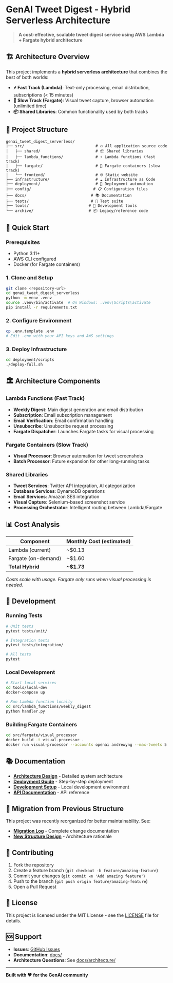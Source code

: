 # GenAI Tweet Digest - Hybrid Serverless Architecture

> **A cost-effective, scalable tweet digest service using AWS Lambda + Fargate hybrid architecture**

## 🏗️ Architecture Overview

This project implements a **hybrid serverless architecture** that combines the best of both worlds:

- **⚡ Fast Track (Lambda)**: Text-only processing, email distribution, subscriptions (< 15 minutes)
- **🐳 Slow Track (Fargate)**: Visual tweet capture, browser automation (unlimited time)
- **📦 Shared Libraries**: Common functionality used by both tracks

## 📁 Project Structure

```
genai_tweet_digest_serverless/
├── src/                               # 🔥 All application source code
│   ├── shared/                        # 📦 Shared libraries
│   ├── lambda_functions/              # ⚡ Lambda functions (fast track)
│   ├── fargate/                       # 🐳 Fargate containers (slow track)
│   └── frontend/                      # 🌐 Static website
├── infrastructure/                    # ☁️ Infrastructure as Code
├── deployment/                        # 🚀 Deployment automation
├── config/                           # 📋 Configuration files
├── docs/                            # 📚 Documentation
├── tests/                           # 🧪 Test suite
├── tools/                          # 🔧 Development tools
└── archive/                        # 📦 Legacy/reference code
```

## 🚀 Quick Start

### Prerequisites
- Python 3.11+
- AWS CLI configured
- Docker (for Fargate containers)

### 1. Clone and Setup
```bash
git clone <repository-url>
cd genai_tweet_digest_serverless
python -m venv .venv
source .venv/bin/activate  # On Windows: .venv\Scripts\activate
pip install -r requirements.txt
```

### 2. Configure Environment
```bash
cp .env.template .env
# Edit .env with your API keys and AWS settings
```

### 3. Deploy Infrastructure
```bash
cd deployment/scripts
./deploy-full.sh
```

## 🏛️ Architecture Components

### Lambda Functions (Fast Track)
- **Weekly Digest**: Main digest generation and email distribution
- **Subscription**: Email subscription management
- **Email Verification**: Email confirmation handling
- **Unsubscribe**: Unsubscribe request processing
- **Fargate Dispatcher**: Launches Fargate tasks for visual processing

### Fargate Containers (Slow Track)
- **Visual Processor**: Browser automation for tweet screenshots
- **Batch Processor**: Future expansion for other long-running tasks

### Shared Libraries
- **Tweet Services**: Twitter API integration, AI categorization
- **Database Services**: DynamoDB operations
- **Email Services**: Amazon SES integration
- **Visual Capture**: Selenium-based screenshot service
- **Processing Orchestrator**: Intelligent routing between Lambda/Fargate

## 📊 Cost Analysis

| Component | Monthly Cost (estimated) |
|-----------|-------------------------|
| Lambda (current) | ~$0.13 |
| Fargate (on-demand) | ~$1.60 |
| **Total Hybrid** | **~$1.73** |

*Costs scale with usage. Fargate only runs when visual processing is needed.*

## 🔧 Development

### Running Tests
```bash
# Unit tests
pytest tests/unit/

# Integration tests  
pytest tests/integration/

# All tests
pytest
```

### Local Development
```bash
# Start local services
cd tools/local-dev
docker-compose up

# Run Lambda function locally
cd src/lambda_functions/weekly_digest
python handler.py
```

### Building Fargate Containers
```bash
cd src/fargate/visual_processor
docker build -t visual-processor .
docker run visual-processor --accounts openai andrewyng --max-tweets 5
```

## 📚 Documentation

- **[Architecture Design](docs/architecture/hybrid-design.md)** - Detailed system architecture
- **[Deployment Guide](docs/deployment/quick-start.md)** - Step-by-step deployment
- **[Development Setup](docs/development/setup.md)** - Local development environment
- **[API Documentation](docs/api/lambda-apis.md)** - API reference

## 🔄 Migration from Previous Structure

This project was recently reorganized for better maintainability. See:
- **[Migration Log](planning/migration_log.md)** - Complete change documentation
- **[New Structure Design](planning/new_project_structure.md)** - Architecture rationale

## 🤝 Contributing

1. Fork the repository
2. Create a feature branch (`git checkout -b feature/amazing-feature`)
3. Commit your changes (`git commit -m 'Add amazing feature'`)
4. Push to the branch (`git push origin feature/amazing-feature`)
5. Open a Pull Request

## 📄 License

This project is licensed under the MIT License - see the [LICENSE](LICENSE) file for details.

## 🆘 Support

- **Issues**: [GitHub Issues](https://github.com/your-repo/issues)
- **Documentation**: [docs/](docs/)
- **Architecture Questions**: See [docs/architecture/](docs/architecture/)

---

**Built with ❤️ for the GenAI community** 